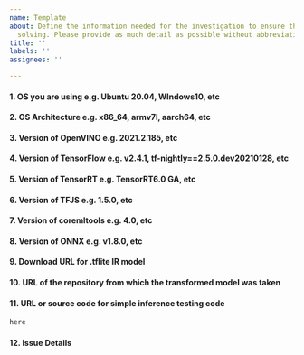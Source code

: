 ```yaml
---
name: Template
about: Define the information needed for the investigation to ensure the fastest problem
  solving. Please provide as much detail as possible without abbreviating.
title: ''
labels: ''
assignees: ''

---
```


#### 1. OS you are using e.g. Ubuntu 20.04, WIndows10, etc
#### 2. OS Architecture e.g. x86_64, armv7l, aarch64, etc
#### 3. Version of OpenVINO e.g. 2021.2.185, etc
#### 4. Version of TensorFlow e.g. v2.4.1, tf-nightly==2.5.0.dev20210128, etc
#### 5. Version of TensorRT e.g. TensorRT6.0 GA, etc
#### 6. Version of TFJS e.g. 1.5.0, etc
#### 7. Version of coremltools e.g. 4.0, etc
#### 8. Version of ONNX e.g. v1.8.0, etc
#### 9. Download URL for .tflite IR  model
#### 10. URL of the repository from which the transformed model was taken
#### 11. URL or source code for simple inference testing code
```python
here
```
#### 12. Issue Details

